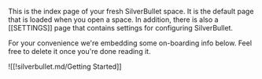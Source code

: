 This is the index page of your fresh SilverBullet space. It is the default page that is loaded when you open a space. In addition, there is also a [[SETTINGS]] page that contains settings for configuring SilverBullet.

For your convenience we're embedding some on-boarding info below. Feel free to delete it once you're done reading it.

![[!silverbullet.md/Getting Started]]
